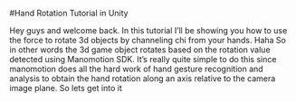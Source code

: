 #Hand Rotation Tutorial in Unity

Hey guys and welcome back. In this tutorial I’ll be showing you how to use the force to rotate 3d objects by channeling chi from your hands. Haha So in other words the 3d game object rotates based on the rotation value detected using Manomotion SDK.
It’s really quite simple to do this since manomotion does all the hard work of hand gesture recognition and analysis to obtain the hand rotation along an axis relative to the camera image plane.
So lets get into it


